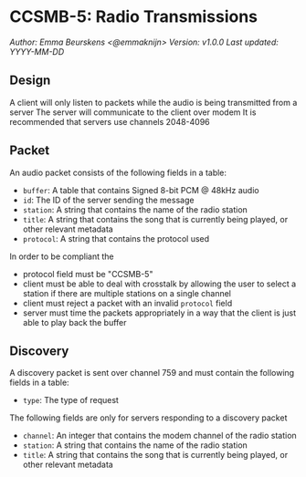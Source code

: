 # CCSMB-5: Radio Transmissions
*Author: Emma Beurskens <@emmaknijn>*
*Version: v1.0.0*
*Last updated: YYYY-MM-DD*

## Design
A client will only listen to packets while the audio is being transmitted from a server
The server will communicate to the client over modem
It is recommended that servers use channels 2048-4096

## Packet
An audio packet consists of the following fields in a table:
- `buffer`: A table that contains Signed 8-bit PCM @ 48kHz audio
- `id`: The ID of the server sending the message
- `station`: A string that contains the name of the radio station
- `title`: A string that contains the song that is currently being played, or other relevant metadata
- `protocol`: A string that contains the protocol used

In order to be compliant the
- protocol field must be "CCSMB-5"
- client must be able to deal with crosstalk by allowing the user to select a station if there are multiple stations on a single channel
- client must reject a packet with an invalid `protocol` field
- server must time the packets appropriately in a way that the client is just able to play back the buffer

## Discovery
A discovery packet is sent over channel 759 and must contain the following fields in a table:
- `type`: The type of request

The following fields are only for servers responding to a discovery packet
- `channel`: An integer that contains the modem channel of the radio station
- `station`: A string that contains the name of the radio station
- `title`: A string that contains the song that is currently being played, or other relevant metadata